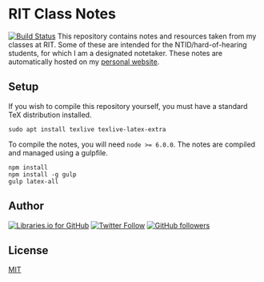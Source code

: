 # RIT Class Notes
[![Build Status](https://travis-ci.org/omgimanerd/rit-notes.svg?branch=master)](https://travis-ci.org/omgimanerd/rit-notes)
This repository contains notes and resources taken from my classes at RIT. Some
of these are intended for the NTID/hard-of-hearing students, for which I am a
designated notetaker. These notes are automatically hosted on my [personal
website](http://omgimanerd.tech/notes).

## Setup
If you wish to compile this repository yourself, you must have a standard TeX
distribution installed.
```
sudo apt install texlive texlive-latex-extra
```
To compile the notes, you will need `node >= 6.0.0`. The notes are
compiled and managed using a gulpfile.
```
npm install
npm install -g gulp
gulp latex-all
```

## Author
[![Libraries.io for GitHub](https://img.shields.io/badge/Alvin%20Lin-omgimanerd-blue.svg)](http://omgimanerd.tech)
[![Twitter Follow](https://img.shields.io/twitter/follow/omgimanerd.svg?style=social&label=Follow)](https://twitter.com/omgimanerd)
[![GitHub followers](https://img.shields.io/github/followers/omgimanerd.svg?style=social&label=Follow)](https://github.com/omgimanerd)

## License
[MIT](https://github.com/omgimanerd/rit-notes/blob/master/LICENSE)
